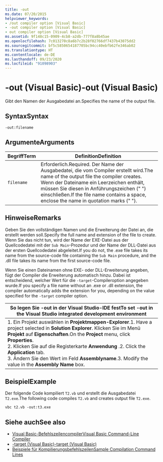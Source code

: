 ```yaml
---
title: -out
ms.date: 07/20/2015
helpviewer_keywords:
- /out compiler option [Visual Basic]
- -out compiler option [Visual Basic]
- out compiler option [Visual Basic]
ms.assetid: 9f148c15-0909-4cb8-a2db-777f8a8b45ae
ms.openlocfilehash: 7c013270c8a6b7c2b28f02766df7437b43075dd2
ms.sourcegitcommit: bf5c5850654187705bc94cc40ebfb62fe346ab02
ms.translationtype: HT
ms.contentlocale: de-DE
ms.lasthandoff: 09/23/2020
ms.locfileid: "91098903"
---
```

# <a name="-out-visual-basic"></a><span data-ttu-id="79874-102">-out (Visual Basic)</span><span class="sxs-lookup"><span data-stu-id="79874-102">-out (Visual Basic)</span></span>

<span data-ttu-id="79874-103">Gibt den Namen der Ausgabedatei an.</span><span class="sxs-lookup"><span data-stu-id="79874-103">Specifies the name of the output file.</span></span>  
  
## <a name="syntax"></a><span data-ttu-id="79874-104">Syntax</span><span class="sxs-lookup"><span data-stu-id="79874-104">Syntax</span></span>  
  
```console  
-out:filename  
```  
  
## <a name="arguments"></a><span data-ttu-id="79874-105">Argumente</span><span class="sxs-lookup"><span data-stu-id="79874-105">Arguments</span></span>  
  
|<span data-ttu-id="79874-106">Begriff</span><span class="sxs-lookup"><span data-stu-id="79874-106">Term</span></span>|<span data-ttu-id="79874-107">Definition</span><span class="sxs-lookup"><span data-stu-id="79874-107">Definition</span></span>|  
|---|---|  
|`filename`|<span data-ttu-id="79874-108">Erforderlich.</span><span class="sxs-lookup"><span data-stu-id="79874-108">Required.</span></span> <span data-ttu-id="79874-109">Der Name der Ausgabedatei, die vom Compiler erstellt wird.</span><span class="sxs-lookup"><span data-stu-id="79874-109">The name of the output file the compiler creates.</span></span> <span data-ttu-id="79874-110">Wenn der Dateiname ein Leerzeichen enthält, müssen Sie diesen in Anführungszeichen (" ") einschließen.</span><span class="sxs-lookup"><span data-stu-id="79874-110">If the file name contains a space, enclose the name in quotation marks (" ").</span></span>|  
  
## <a name="remarks"></a><span data-ttu-id="79874-111">Hinweise</span><span class="sxs-lookup"><span data-stu-id="79874-111">Remarks</span></span>  

 <span data-ttu-id="79874-112">Geben Sie den vollständigen Namen und die Erweiterung der Datei an, die erstellt werden soll.</span><span class="sxs-lookup"><span data-stu-id="79874-112">Specify the full name and extension of the file to create.</span></span> <span data-ttu-id="79874-113">Wenn Sie das nicht tun, wird der Name der EXE-Datei aus der Quellcodedatei mit der `Sub Main`-Prozedur und der Name der DLL-Datei aus der ersten Quellcodedatei abgeleitet.</span><span class="sxs-lookup"><span data-stu-id="79874-113">If you do not, the .exe file takes its name from the source-code file containing the `Sub Main` procedure, and the .dll file takes its name from the first source-code file.</span></span>  
  
 <span data-ttu-id="79874-114">Wenn Sie einen Dateinamen ohne EXE- oder DLL-Erweiterung angeben, fügt der Compiler die Erweiterung automatisch hinzu. Dabei ist entscheidend, welcher Wert für die `-target`-Compileroption angegeben wurde.</span><span class="sxs-lookup"><span data-stu-id="79874-114">If you specify a file name without an .exe or .dll extension, the compiler automatically adds the extension for you, depending on the value specified for the `-target` compiler option.</span></span>  
  
|<span data-ttu-id="79874-115">So legen Sie -out in der Visual Studio-IDE fest</span><span class="sxs-lookup"><span data-stu-id="79874-115">To set -out in the Visual Studio integrated development environment</span></span>|  
|---|  
|<span data-ttu-id="79874-116">1.  Ein Projekt auswählen in **Projektmappen-Explorer**.</span><span class="sxs-lookup"><span data-stu-id="79874-116">1.  Have a project selected in **Solution Explorer**.</span></span> <span data-ttu-id="79874-117">Klicken Sie im Menü **Projekt** auf **Eigenschaften**.</span><span class="sxs-lookup"><span data-stu-id="79874-117">On the **Project** menu, click **Properties**.</span></span> <br /><span data-ttu-id="79874-118">2.  Klicken Sie auf die Registerkarte **Anwendung** .</span><span class="sxs-lookup"><span data-stu-id="79874-118">2.  Click the **Application** tab.</span></span><br /><span data-ttu-id="79874-119">3.  Ändern Sie den Wert im Feld **Assemblyname**.</span><span class="sxs-lookup"><span data-stu-id="79874-119">3.  Modify the value in the **Assembly Name** box.</span></span>|  
  
## <a name="example"></a><span data-ttu-id="79874-120">Beispiel</span><span class="sxs-lookup"><span data-stu-id="79874-120">Example</span></span>  

 <span data-ttu-id="79874-121">Der folgende Code kompiliert `T2.vb` und erstellt die Ausgabedatei `T2.exe`.</span><span class="sxs-lookup"><span data-stu-id="79874-121">The following code compiles `T2.vb` and creates output file `T2.exe`.</span></span>  
  
```console
vbc t2.vb -out:t3.exe  
```  
  
## <a name="see-also"></a><span data-ttu-id="79874-122">Siehe auch</span><span class="sxs-lookup"><span data-stu-id="79874-122">See also</span></span>

- [<span data-ttu-id="79874-123">Visual Basic-Befehlszeilencompiler</span><span class="sxs-lookup"><span data-stu-id="79874-123">Visual Basic Command-Line Compiler</span></span>](index.md)
- [<span data-ttu-id="79874-124">-target (Visual Basic)</span><span class="sxs-lookup"><span data-stu-id="79874-124">-target (Visual Basic)</span></span>](target.md)
- [<span data-ttu-id="79874-125">Beispiele für Kompilierungsbefehlszeilen</span><span class="sxs-lookup"><span data-stu-id="79874-125">Sample Compilation Command Lines</span></span>](sample-compilation-command-lines.md)
